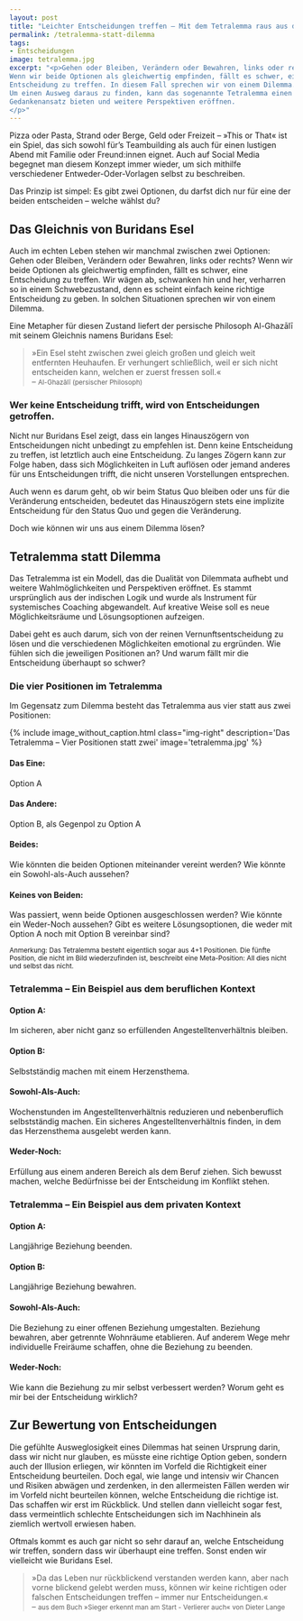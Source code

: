 ```yaml
---
layout: post
title: "Leichter Entscheidungen treffen – Mit dem Tetralemma raus aus dem Dilemma"
permalink: /tetralemma-statt-dilemma
tags:
- Entscheidungen
image: tetralemma.jpg
excerpt: "<p>Gehen oder Bleiben, Verändern oder Bewahren, links oder rechts?
Wenn wir beide Optionen als gleichwertig empfinden, fällt es schwer, eine
Entscheidung zu treffen. In diesem Fall sprechen wir von einem Dilemma.
Um einen Ausweg daraus zu finden, kann das sogenannte Tetralemma einen neuen
Gedankenansatz bieten und weitere Perspektiven eröffnen.
</p>"
---
```


Pizza oder Pasta, Strand oder Berge, Geld oder Freizeit – »This or That« ist ein
Spiel, das sich sowohl für’s Teambuilding als auch für einen lustigen Abend mit
Familie oder Freund:innen eignet. Auch auf Social Media begegnet man diesem
Konzept immer wieder, um sich mithilfe verschiedener Entweder-Oder-Vorlagen
selbst zu beschreiben.

Das Prinzip ist simpel: Es gibt zwei Optionen, du darfst
dich nur für eine der beiden entscheiden – welche wählst du?

## Das Gleichnis von Buridans Esel

Auch im echten Leben stehen wir manchmal zwischen zwei Optionen: Gehen oder
Bleiben, Verändern oder Bewahren, links oder rechts? Wenn wir beide Optionen als
gleichwertig empfinden, fällt es schwer, eine Entscheidung zu treffen. Wir wägen
ab, schwanken hin und her, verharren so in einem Schwebezustand, denn es scheint
einfach keine richtige Entscheidung zu geben. In solchen Situationen sprechen
wir von einem Dilemma.

Eine Metapher für diesen Zustand liefert der persische Philosoph Al-Ghazālī mit
seinem Gleichnis namens Buridans Esel:

> »Ein Esel steht zwischen zwei gleich großen und gleich weit entfernten
> Heuhaufen. Er verhungert schließlich, weil er sich nicht entscheiden kann,
> welchen er zuerst fressen soll.«<br/>
> – <small>Al-Ghazālī (persischer Philosoph)</small>

### Wer keine Entscheidung trifft, wird von Entscheidungen getroffen.

Nicht nur Buridans Esel zeigt, dass ein langes Hinauszögern von Entscheidungen
nicht unbedingt zu empfehlen ist. Denn keine Entscheidung zu treffen, ist
letztlich auch eine Entscheidung. Zu langes Zögern kann zur Folge haben, dass
sich Möglichkeiten in Luft auflösen oder jemand anderes für uns Entscheidungen
trifft, die nicht unseren Vorstellungen entsprechen.

Auch wenn es darum geht, ob
wir beim Status Quo bleiben oder uns für die Veränderung entscheiden, bedeutet
das Hinauszögern stets eine implizite Entscheidung für den Status Quo und gegen
die Veränderung.

Doch wie können wir uns aus einem Dilemma lösen?

## Tetralemma statt Dilemma

Das Tetralemma ist ein Modell, das die Dualität von Dilemmata aufhebt und weitere
Wahlmöglichkeiten und Perspektiven eröffnet. Es stammt ursprünglich aus der
indischen Logik und wurde als Instrument für systemisches Coaching abgewandelt.
Auf kreative Weise soll es neue Möglichkeitsräume und Lösungsoptionen aufzeigen.

Dabei geht es auch darum, sich von der reinen Vernunftsentscheidung zu lösen und
die verschiedenen Möglichkeiten emotional zu ergründen. Wie fühlen sich die
jeweiligen Positionen an? Und warum fällt mir die Entscheidung überhaupt so
schwer?

### Die vier Positionen im Tetralemma

Im Gegensatz zum Dilemma besteht das Tetralemma aus vier statt aus zwei
Positionen:

{% include image_without_caption.html
class="img-right"
description='Das Tetralemma – Vier Positionen statt zwei'
image='tetralemma.jpg'
%}

#### Das Eine:
Option A

#### Das Andere:
Option B, als Gegenpol zu Option A

#### Beides:
Wie könnten die beiden Optionen miteinander vereint werden? Wie könnte ein Sowohl-als-Auch aussehen?

#### Keines von Beiden:
Was passiert, wenn beide Optionen ausgeschlossen werden? Wie könnte ein Weder-Noch aussehen? Gibt es weitere Lösungsoptionen, die weder mit Option A noch mit Option B vereinbar sind?

<small>
Anmerkung: Das Tetralemma besteht eigentlich sogar aus 4+1 Positionen. Die
fünfte Position, die nicht im Bild wiederzufinden ist, beschreibt eine
Meta-Position: All dies nicht und selbst das nicht.
</small>

### Tetralemma – Ein Beispiel aus dem beruflichen Kontext

#### Option A:
Im sicheren, aber nicht ganz so erfüllenden Angestelltenverhältnis bleiben.

#### Option B:
Selbstständig machen mit einem Herzensthema.

#### Sowohl-Als-Auch:
Wochenstunden im Angestelltenverhältnis reduzieren und nebenberuflich
selbstständig machen. Ein sicheres Angestelltenverhältnis finden, in dem
das Herzensthema ausgelebt werden kann.

#### Weder-Noch:
Erfüllung aus einem anderen Bereich als dem Beruf ziehen. Sich bewusst machen,
welche Bedürfnisse bei der Entscheidung im Konflikt stehen.

### Tetralemma – Ein Beispiel aus dem privaten Kontext

#### Option A:
Langjährige Beziehung beenden.

#### Option B:
Langjährige Beziehung bewahren.

#### Sowohl-Als-Auch:
Die Beziehung zu einer offenen Beziehung umgestalten. Beziehung bewahren,
aber getrennte Wohnräume etablieren. Auf anderem Wege mehr individuelle
Freiräume schaffen, ohne die Beziehung zu beenden.

#### Weder-Noch:
Wie kann die Beziehung zu mir selbst verbessert werden?
Worum geht es mir bei der Entscheidung wirklich?

## Zur Bewertung von Entscheidungen

Die gefühlte Ausweglosigkeit eines Dilemmas hat seinen Ursprung darin, dass wir
nicht nur glauben, es müsste eine richtige Option geben, sondern auch der
Illusion erliegen, wir könnten im Vorfeld die Richtigkeit einer Entscheidung
beurteilen. Doch egal, wie lange und intensiv wir Chancen und Risiken abwägen
und zerdenken, in den allermeisten Fällen werden wir im Vorfeld nicht beurteilen
können, welche Entscheidung die richtige ist. Das schaffen wir erst im Rückblick.
Und stellen dann vielleicht sogar fest, dass vermeintlich schlechte
Entscheidungen sich im Nachhinein als ziemlich wertvoll erwiesen haben.

Oftmals kommt es auch gar nicht so sehr darauf an, welche Entscheidung wir
treffen, sondern dass wir überhaupt eine treffen. Sonst enden wir vielleicht
wie Buridans Esel.

> »Da das Leben nur rückblickend verstanden werden kann, aber nach vorne blickend
> gelebt werden muss, können wir keine richtigen oder falschen Entscheidungen
> treffen – immer nur Entscheidungen.«<br/>
> – <small>aus dem Buch »Sieger erkennt man am Start - Verlierer auch« von Dieter Lange</small>
